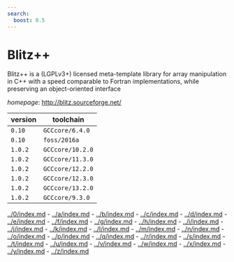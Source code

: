```yaml
---
search:
  boost: 0.5
---
```

# Blitz++

Blitz++ is a (LGPLv3+) licensed meta-template library for array manipulation  in C++ with a speed comparable to Fortran implementations, while preserving an  object-oriented interface

*homepage*: <http://blitz.sourceforge.net/>

version | toolchain
--------|----------
``0.10`` | ``GCCcore/6.4.0``
``0.10`` | ``foss/2016a``
``1.0.2`` | ``GCCcore/10.2.0``
``1.0.2`` | ``GCCcore/11.3.0``
``1.0.2`` | ``GCCcore/12.2.0``
``1.0.2`` | ``GCCcore/12.3.0``
``1.0.2`` | ``GCCcore/13.2.0``
``1.0.2`` | ``GCCcore/9.3.0``

[../0/index.md](0) - [../a/index.md](a) - [../b/index.md](b) - [../c/index.md](c) - [../d/index.md](d) - [../e/index.md](e) - [../f/index.md](f) - [../g/index.md](g) - [../h/index.md](h) - [../i/index.md](i) - [../j/index.md](j) - [../k/index.md](k) - [../l/index.md](l) - [../m/index.md](m) - [../n/index.md](n) - [../o/index.md](o) - [../p/index.md](p) - [../q/index.md](q) - [../r/index.md](r) - [../s/index.md](s) - [../t/index.md](t) - [../u/index.md](u) - [../v/index.md](v) - [../w/index.md](w) - [../x/index.md](x) - [../y/index.md](y) - [../z/index.md](z)


